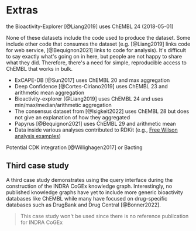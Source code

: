 # Extras

the Bioactivity-Explorer [@Liang2019] uses ChEMBL 24 (2018-05-01)

None of these datasets include the code used to produce the dataset. Some
include other code that consumes the dataset (e.g. [@Liang2019] links code for
web service, [@Bequignon2021] links to code for analysis). It's difficult to say
exactly what's going on in here, but people are not happy to share what they
did. Therefore, there's a need for simple, reproducible access to ChEMBL that
works in bulk.

- ExCAPE-DB [@Sun2017] uses ChEMBL 20 and max aggregation
- Deep Confidence [@Cortes-Ciriano2019] uses ChEMBL 23 and arithmetic mean
  aggregation
- Bioactivity-explorer [@Liang2019] uses ChEMBL 24 and uses
  min/max/median/arithmetic aggregation
- The consensus dataset from [@Isigkeit2022] uses ChEMBL 28 but does not give an
  explanation of how they aggregated
- Papyrus [@Bequignon2021] uses ChEMBL 29 and arithmetic mean
- Data inside various analyses contributed to RDKit (e.g.,
  [Free Wilson analysis examples](https://github.com/rdkit/rdkit/tree/master/Contrib/FreeWilson/data))

Potential CDK integration [@Willighagen2017] or Bacting

## Third case study

A third case study demonstrates using the query interface during the
construction of the INDRA CoGEx knowledge graph. Interestingly, no published
knowledge graphs have yet to include more generic bioactivity databases like
ChEMBL while many have focused on drug-specific databases such as DrugBank and
Drug Central [@Bonner2022].

> This case study won't be used since there is no reference publication for
> INDRA CoGEx
